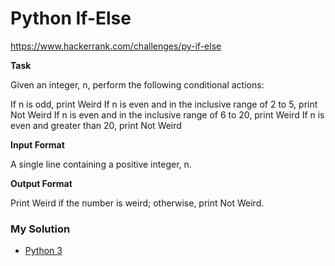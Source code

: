 # Python If-Else

https://www.hackerrank.com/challenges/py-if-else

**Task**

Given an integer, n, perform the following conditional actions:

If n is odd, print Weird
If n is even and in the inclusive range of 2 to 5, print Not Weird
If n is even and in the inclusive range of 6 to 20, print Weird
If n is even and greater than 20, print Not Weird

**Input Format**

A single line containing a positive integer, n.

**Output Format**

Print Weird if the number is weird; otherwise, print Not Weird.

### My Solution

- [Python 3](python3.py)
